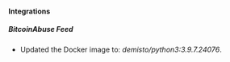 #### Integrations
##### BitcoinAbuse Feed
- Updated the Docker image to: *demisto/python3:3.9.7.24076*.
